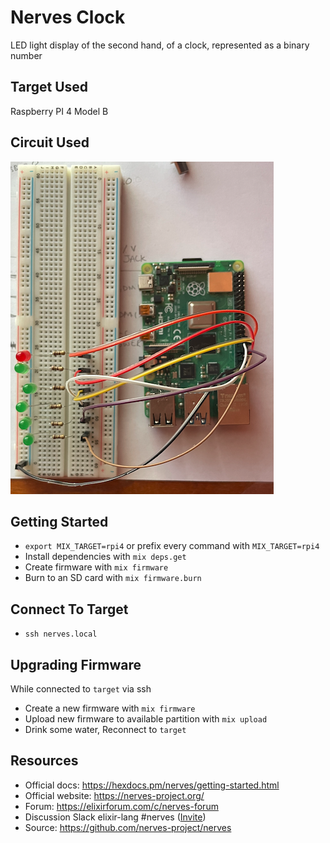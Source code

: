 # Nerves Clock

LED light display of the second hand, of a clock, represented as a binary number

## Target Used

Raspberry PI 4 Model B

## Circuit Used

![Image of Circuit](/Circuit.png?raw=true)

## Getting Started

  * `export MIX_TARGET=rpi4` or prefix every command with `MIX_TARGET=rpi4`
  * Install dependencies with `mix deps.get`
  * Create firmware with `mix firmware`
  * Burn to an SD card with `mix firmware.burn`


## Connect To Target
  
  * `ssh nerves.local`

## Upgrading Firmware

While connected to `target` via ssh

  * Create a new firmware with `mix firmware`
  * Upload new firmware to available partition with `mix upload`
  * Drink some water, Reconnect to `target`


## Resources

  * Official docs: https://hexdocs.pm/nerves/getting-started.html
  * Official website: https://nerves-project.org/
  * Forum: https://elixirforum.com/c/nerves-forum
  * Discussion Slack elixir-lang #nerves ([Invite](https://elixir-slackin.herokuapp.com/))
  * Source: https://github.com/nerves-project/nerves
